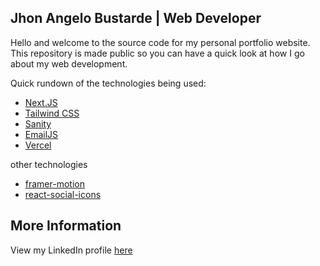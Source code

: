 ## Jhon Angelo Bustarde | Web Developer

Hello and welcome to the source code for my personal portfolio website. This
repository is made public so you can have a quick look at how I go about my web
development.

Quick rundown of the technologies being used:

- [Next.JS](https://nextjs.org/)
- [Tailwind CSS](https://tailwindcss.com/)
- [Sanity](https://www.sanity.io/)
- [EmailJS](https://www.emailjs.com/)
- [Vercel](https://vercel.com/)

other technologies

- [framer-motion](https://www.framer.com/motion/)
- [react-social-icons](https://github.com/jaketrent/react-social-icons)

## More Information

View my LinkedIn profile [here](https://www.linkedin.com/in/jhonangelob/)
